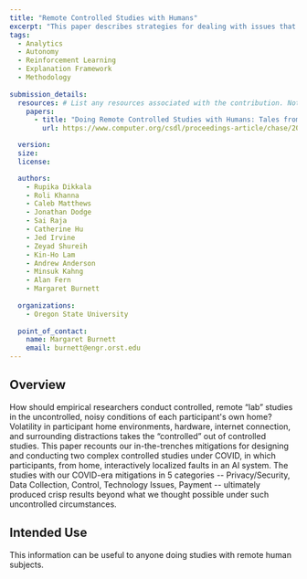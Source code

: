 ```yaml
---
title: "Remote Controlled Studies with Humans"
excerpt: "This paper describes strategies for dealing with issues that came into play when doing two research studies with remote human subjects in the COVID era."
tags:
  - Analytics
  - Autonomy
  - Reinforcement Learning
  - Explanation Framework
  - Methodology
   
submission_details:
  resources: # List any resources associated with the contribution. Not all sections are required
    papers:
      - title: "Doing Remote Controlled Studies with Humans: Tales from the COVID Trenches"
        url: https://www.computer.org/csdl/proceedings-article/chase/2021/140900a113/1tB7tdDlM5y

  version:
  size:
  license:

  authors:
    - Rupika Dikkala
    - Roli Khanna
    - Caleb Matthews
    - Jonathan Dodge
    - Sai Raja
    - Catherine Hu
    - Jed Irvine
    - Zeyad Shureih
    - Kin-Ho Lam
    - Andrew Anderson
    - Minsuk Kahng
    - Alan Fern
    - Margaret Burnett
   
  organizations:
    - Oregon State University
    
  point_of_contact:
    name: Margaret Burnett
    email: burnett@engr.orst.edu
---
```

   
## Overview
How should empirical researchers conduct controlled, remote “lab” studies in the uncontrolled, noisy conditions of each participant's own home? Volatility in participant home environments, hardware, internet connection, and surrounding distractions takes the “controlled” out of controlled studies. This paper recounts our in-the-trenches mitigations for designing and conducting two complex controlled studies under COVID, in which participants, from home, interactively localized faults in an AI system. The studies with our COVID-era mitigations in 5 categories -- Privacy/Security, Data Collection, Control, Technology Issues, Payment -- ultimately produced crisp results beyond what we thought possible under such uncontrolled circumstances.
   
## Intended Use
This information can be useful to anyone doing studies with remote human subjects.

